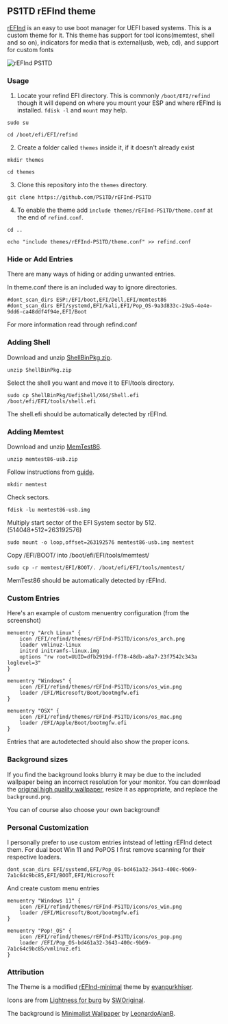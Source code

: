 ## PS1TD rEFInd theme

[rEFInd](http://www.rodsbooks.com/refind/) is an easy to use boot manager for UEFI
based systems. This is a custom theme for it.
This theme has support for tool icons(memtest, shell and so on),
indicators for media that is external(usb, web, cd),
and support for custom fonts

![rEFInd PS1TD](http://i.imgur.com/3bMG6U7.png)

### Usage

1.  Locate your refind EFI directory. This is commonly `/boot/EFI/refind`
    though it will depend on where you mount your ESP and where rEFInd is
    installed. `fdisk -l` and `mount` may help.

```
sudo su
```

```
cd /boot/efi/EFI/refind
```

2.  Create a folder called `themes` inside it, if it doesn't already exist

```
mkdir themes
```

```
cd themes
```

3.  Clone this repository into the `themes` directory.

```
git clone https://github.com/PS1TD/rEFInd-PS1TD
```

4.  To enable the theme add `include themes/rEFInd-PS1TD/theme.conf` at the end of
    `refind.conf`.

```
cd ..
```

```
echo "include themes/rEFInd-PS1TD/theme.conf" >> refind.conf
```

### Hide or Add Entries

There are many ways of hiding or adding unwanted entries.

In theme.conf there is an included way to ignore directories.

```
#dont_scan_dirs ESP:/EFI/boot,EFI/Dell,EFI/memtest86
#dont_scan_dirs EFI/systemd,EFI/kali,EFI/Pop_OS-9a3d833c-29a5-4e4e-9dd6-ca48ddf4f94e,EFI/Boot
```

For more information read through refind.conf

### Adding Shell

Download and unzip [ShellBinPkg.zip](https://github.com/tianocore/edk2/releases/download/edk2-stable201911/ShellBinPkg.zip).

```
unzip ShellBinPkg.zip
```

Select the shell you want and move it to EFI/tools directory.

```cp ShellBinPkg/UefiShell/X64/Shell.efi /boot/efi/EFI/tools/shell.efi
sudo cp ShellBinPkg/UefiShell/X64/Shell.efi /boot/efi/EFI/tools/shell.efi
```

The shell.efi should be automatically detected by rEFInd.

### Adding Memtest

Download and unzip [MemTest86](https://www.memtest86.com/download.htm).

```
unzip memtest86-usb.zip
```

Follow instructions from [guide](https://www.memtest86.com/tech_configuring-grub.html).

```
mkdir memtest
```

Check sectors.

```
fdisk -lu memtest86-usb.img
```

Multiply start sector of the EFI System sector by 512. (514048\*512=263192576)

```
sudo mount -o loop,offset=263192576 memtest86-usb.img memtest
```

Copy /EFI/BOOT/ into /boot/efi/EFI/tools/memtest/

```
sudo cp -r memtest/EFI/BOOT/. /boot/efi/EFI/tools/memtest/
```

MemTest86 should be automatically detected by rEFInd.

### Custom Entries

Here's an example of custom menuentry configuration (from the screenshot)

```nginx
menuentry "Arch Linux" {
	icon /EFI/refind/themes/rEFInd-PS1TD/icons/os_arch.png
	loader vmlinuz-linux
	initrd initramfs-linux.img
	options "rw root=UUID=dfb2919d-ff78-48db-a8a7-23f7542c343a loglevel=3"
}

menuentry "Windows" {
	icon /EFI/refind/themes/rEFInd-PS1TD/icons/os_win.png
	loader /EFI/Microsoft/Boot/bootmgfw.efi
}

menuentry "OSX" {
	icon /EFI/refind/themes/rEFInd-PS1TD/icons/os_mac.png
	loader /EFI/Apple/Boot/bootmgfw.efi
}
```

Entries that are autodetected should also show the proper icons.

### Background sizes

If you find the background looks blurry it may be due to the included wallpaper
being an incorrect resolution for your monitor. You can download the [original
high quality wallpaper][wallpaper], resize it as appropriate, and replace the
`background.png`.

You can of course also choose your own background!

### Personal Customization
I personally prefer to use custom entries intstead of letting rEFInd detect them.
For dual boot Win 11 and PoPOS I first remove scanning for their respective loaders.
```
dont_scan_dirs EFI/systemd,EFI/Pop_OS-bd461a32-3643-400c-9b69-7a1c64c9bc85,EFI/BOOT,EFI/Microsoft
```

And create custom menu entries
```
menuentry "Windows 11" {
	icon /EFI/refind/themes/rEFInd-PS1TD/icons/os_win.png
	loader /EFI/Microsoft/Boot/bootmgfw.efi
}

menuentry "Pop!_OS" {
	icon /EFI/refind/themes/rEFInd-PS1TD/icons/os_pop.png
	loader /EFI/Pop_OS-bd461a32-3643-400c-9b69-7a1c64c9bc85/vmlinuz.efi
}
```

### Attribution

The Theme is a modified [rEFInd-minimal][refind-minimal] theme by [evanpurkhiser][refind-minimal-author].

Icons are from [Lightness for burg][icons] by [SWOriginal][icon-author].

The background is [Minimalist Wallpaper][wallpaper] by
[LeonardoAIanB][wallpaper-author].

[refind-minimal]: https://github.com/evanpurkhiser/rEFInd-minimal
[refind-minimal-author]: https://github.com/evanpurkhiser
[icons]: http://sworiginal.deviantart.com/art/Lightness-for-burg-181461810
[icon-author]: http://sworiginal.deviantart.com/
[wallpaper]: http://leonardoalanb.deviantart.com/art/Minimalist-wallpaper-295519786
[wallpaper-author]: http://leonardoalanb.deviantart.com/
